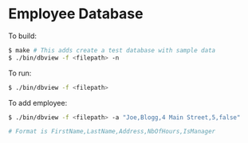# Employee Database

To build:

```bash
$ make # This adds create a test database with sample data
$ ./bin/dbview -f <filepath> -n
```

To run:

```bash
$ ./bin/dbview -f <filepath>
```

To add employee:

```bash
$ ./bin/dbview -f <filepath> -a "Joe,Blogg,4 Main Street,5,false"

# Format is FirstName,LastName,Address,NbOfHours,IsManager
```
